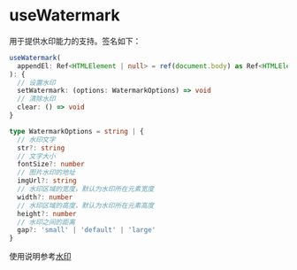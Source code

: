 # useWatermark

用于提供水印能力的支持。签名如下：

```ts
useWatermark(
  appendEl: Ref<HTMLElement | null> = ref(document.body) as Ref<HTMLElement>
): {
  // 设置水印
  setWatermark: (options: WatermarkOptions) => void
  // 清除水印
  clear: () => void
}

type WatermarkOptions = string | {
  // 水印文字
  str?: string
  // 文字大小
  fontSize?: number
  // 图片水印的地址
  imgUrl?: string
  // 水印区域的宽度，默认为水印所在元素宽度
  width?: number
  // 水印区域的高度，默认为水印所在元素高度
  height?: number
  // 水印之间的距离
  gap?: 'small' | 'default' | 'large'
}
```

使用说明参考[水印](../components/func/waterprint.md)
